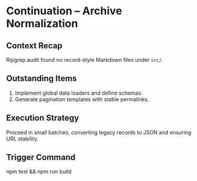# Continuation – Archive Normalization

## Context Recap

Ripgrep audit found no record-style Markdown files under `src/`.

## Outstanding Items

1. Implement global data loaders and define schemas.
2. Generate pagination templates with stable permalinks.

## Execution Strategy

Proceed in small batches, converting legacy records to JSON and ensuring URL stability.

## Trigger Command

npm test && npm run build
